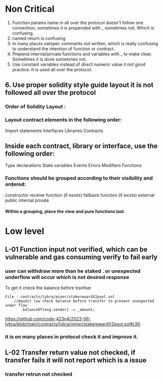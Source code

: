 # Non Critical 
1. Function params name in all over the protocol doesn't follow one convention, sometimes it is prepended with _ sometimes not. Which is confusing.
2. named return is confusing
3. In many places natspec comments not written, which is really confusing to understand the intention of function or contract.
4. Prepend internal/private functions and variables with _ to make clear. Sometimes it is done sometimes not.
5. Use constant variables instead of direct numeric value it not good practice. It is used all over the protocol.
## 6. Use proper solidity style guide layout it is not followed all over the protocol
### Order of Solidity Layout :
### Layout contract elements in the following order:
Import statements
Interfaces
Libraries
Contracts

## Inside each contract, library or interface, use the following order:

Type declarations
State variables
Events
Errors
Modifiers
Functions

### Functions should be grouped according to their visibility and ordered:

constructor
receive function (if exists)
fallback function (if exists)
external
public
internal
private

#### Within a grouping, place the view and pure functions last.

# Low level
## L-01  Function input not verified, which can be vulnerable and gas consuming verify to fail early
###  user can withdraw more than he staked . or unexpected underflow will occur which is not desired response
To get it check the balance before tranfser

```solidity
File : contracts/lybra/miner/stakerewardV2pool.sol
    //@audit low check balance before transfer to prevent unexpected under flow
        balanceOf[msg.sender] -= _amount;
```
https://github.com/code-423n4/2023-06-lybra/blob/main/contracts/lybra/miner/stakerewardV2pool.sol#L95
### it is on many places in protocol check it and improve it.
## L-02 Transfer return value not checked, if transfer fails it will not report which is a issue
### transfer retrun not checked
```solidity
```

